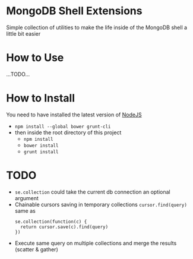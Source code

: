 # MongoDB Shell Extensions
Simple collection of utilities to make the life inside of the MongoDB shell a little bit easier

# How to Use
...TODO...

# How to Install
You need to have installed the latest version of [NodeJS](http://nodejs.org)
* `npm install --global bower grunt-cli`
* then inside the root directory of this project
  * `npm install`
  * `bower install`
  * `grunt install`

# TODO
* `se.collection` could take the current db connection an optional argument
* Chainable cursors saving in temporary collections `cursor.find(query)` same as 
  ```
  se.collection(function(c) {
    return cursor.save(c).find(query)
  })
  ```
* Execute same query on multiple collections and merge the results (scatter & gather)
